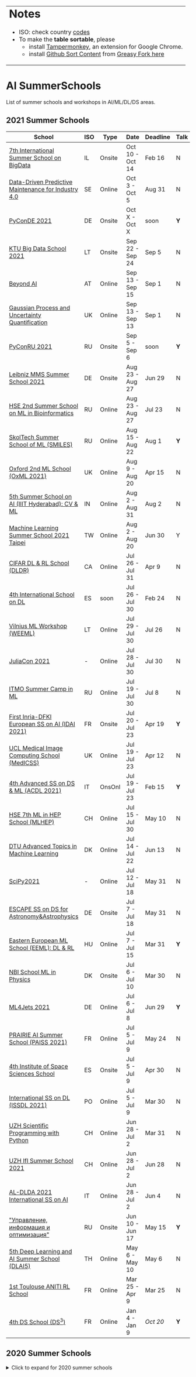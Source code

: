 <link rel="stylesheet" type="text/css" media="all" href="custom.css" />
  
<table border="0">
 <tr>
   <td><b style="font-size:30px">Notes</b></td>
 </tr>
 <tr>
    <td>
      
  * ISO: check country [codes](https://countrycode.org/) 
  * To make the **table sortable**, please 
    - install [Tampermonkey](https://chrome.google.com/webstore/detail/tampermonkey/dhdgffkkebhmkfjojejmpbldmpobfkfo), an extension for Google Chrome.  
    - install [Github Sort Content](https://github.com/Mottie/GitHub-userscripts/wiki/GitHub-sort-content) from [Greasy Fork here](https://greasyfork.org/en/scripts/21373-github-sort-content)  
  
   </td>

 </tr>
</table>

# AI SummerSchools  

List of summer schools and workshops in AI/ML/DL/DS areas.  


## 2021 Summer Schools

School | ISO | Type | Date | Deadline |  Talk | Fees (Aid) 
---    | --- | ---  |  --- | ---      | ---   | --- 
[7th International Summer School on BigData](https://irdta.eu/bigdat2021s/)                     | IL | Onsite | Oct 10 - Oct 14 | Feb 16 |  N  | 460/550€ (N) 
[Data-Driven Predictive Maintenance for Industry 4.0](https://hh.se/PMSummerSchool)             | SE | Online | Oct  3 - Oct  5 | Aug 31 |  N  | 50/80€ (Y)
[PyConDE 2021](https://de.pycon.org/)                                                           | DE | Onsite | Oct  X - Oct  X |  soon  |**Y**| soon 
[KTU Big Data School 2021](https://bigdataschool.ktu.edu/)                                      | LT | Onsite | Sep 22 - Sep 24 | Sep 5  |  N  | 350/500€ (N)
[Beyond AI](https://www.v2c2.at/summerschool2021/)                                              | AT | Online | Sep 13 - Sep 15 | Sep 1  |  N  | **FREE** 
[Gaussian Process and Uncertainty Quantification](http://gpss.cc/gpss21/)                       | UK | Online | Sep 13 - Sep 13 | Sep 1  |  N  | £50/100 
[PyConRU 2021](https://pycon.ru/)                                                               | RU | Onsite | Sep  5 - Sep  6 |  soon  |**Y**| 14000 RUB
[Leibniz MMS Summer School 2021](https://www.wias-berlin.de/research/Leibniz-MMS/SummerSchool21)| DE | Onsite | Aug 23 - Aug 27 | Jun 29 |  N  | **FREE** 
[HSE 2nd Summer School on ML in Bioinformatics](https://cs.hse.ru/ssml/)                        | RU | Online | Aug 23 - Aug 27 | Jul 23 |  N  | **FREE** 
[SkolTech Summer School of ML (SMILES)](https://smiles.skoltech.ru/school)                      | RU | Online | Aug 15 - Aug 22 | Aug 1  |**Y**| **FREE**
[Oxford 2nd ML School (OxML 2021)](https://www.oxfordml.school)                                 | UK | Online | Aug  9 - Aug 20 | Apr 15 |  N  | £60/120/300 (Y)
[5th Summer School on AI (IIIT Hyderabad): CV & ML](http://cvit.iiit.ac.in/summerschool2021/)   | IN | Online | Aug  2 - Aug 31 | Aug  2 |  N  | 50$ (N) 
[Machine Learning Summer School 2021 Taipei](http://ai.ntu.edu.tw/mlss2021/)                    | TW | Online | Aug  2 - Aug 20 | Jun 30 |  Y  | 0/40/120$ (N) 
[CIFAR DL & RL School (DLDR)](https://dlrl.ca/)                                                 | CA | Online | Jul 26 - Jul 31 | Apr 9  |  N  | 75CAD (N) 
[4th International School on DL](https://irdta.eu/deeplearn2021s/)                              | ES |  soon  | Jul 26 - Jul 30 | Feb 24 |  N  | 460/550€ (N)
[Vilnius ML Workshop (WEEML)](https://workshops.eeml.eu/)                                       | LT | Online | Jul 29 - Jul 30 | Jul 26 |  N  | **FREE**
[JuliaCon 2021](https://juliacon.org/2021)                                                      | -  | Online | Jul 28 - Jul 30 | Jul 30 |  N  | **FREE** 
[ITMO Summer Camp in ML](en.itmo.ru/en/viewjep/3/15/Summer_Camp_in_Machine_Learning_2021.htm)   | RU | Online | Jul 19 - Jul 30 | Jul 8  |  N  | 245€ (N) 
[First Inria-DFKI European SS on AI (IDAI 2021)](https://idessai.inria.fr/)                     | FR | Onsite | Jul 20 - Jul 23 | Apr 19 |**Y**| 360€ (N) 
[UCL Medical Image Computing School (MedICSS)](https://medicss.cs.ucl.ac.uk/)                   | UK | Online | Jul 19 - Jul 23 | Apr 12 |  N  | £50/70 (N)
[4th Advanced SS on DS & ML (ACDL 2021)](https://acdl2021.icas.cc/])                            | IT | OnsOnl | Jul 19 - Jul 23 | Feb 15 |**Y**| 290/580€ (N) 
[HSE 7th ML in HEP School (MLHEP)](https://indico.cern.ch/event/1025052)                        | CH | Online | Jul 15 - Jul 30 | May 10 |  N  | 80CHF (Y)
[DTU Advanced Topics in Machine Learning](http://www2.compute.dtu.dk/courses/02901/)            | DK | Online | Jul 14 - Jul 22 | Jun 13 |  N  | 0/8250DKK
[SciPy2021](https://www.scipy2021.scipy.org/)                                                   | -  | Online | Jul 12 - Jul 18 | May 31 |  N  | 50/125$ (Y) 
[ESCAPE SS on DS for Astronomy&Astrophysics](https://indico.in2p3.fr/event/20306/overview)      | DE | Onsite | Jul  7 - Jul 18 | May 31 |  N  | **FREE** 
[Eastern European ML School (EEML): DL & RL](https://www.eeml.eu/)                              | HU | Online | Jul  7 - Jul 15 | Mar 31 |**Y**| **FREE**
[NBI School ML in Physics](https://indico.nbi.ku.dk/event/1309/)                                | DK | Onsite | Jul  6 - Jul 10 | Mar 30 |  N  | 135€ (Y)
[ML4Jets 2021](https://indico.cern.ch/event/980214/)                                            | DE | Online | Jul  6 - Jul  8 | Jun 29 |**Y**| **FREE**
[PRAIRIE AI Summer School (PAISS 2021)](https://project.inria.fr/paiss/)                        | FR | Online | Jul  5 - Jul  9 | May 24 |  N  | **FREE**
[4th Institute of Space Sciences School](https://indico.ice.csic.es/event/26/)                  | ES | Onsite | Jul  5 - Jul  9 | Apr 30 |  N  | 60€ (N)
[International SS on DL (ISSDL 2021)](https://2021.dl-lab.eu/)                                  | PO | Online | Jul  5 - Jul  9 | Mar 30 |  N  | 45/59$ (N)
[UZH Scientific Programming with Python](https://www.physik.uzh.ch/~python/python/index.php)    | CH | Online | Jun 28 - Jul  2 | Mar 31 |  N  | **FREE** 
[UZH IfI Summer School 2021](https://www.ifi.uzh.ch/en/studies/phd/summer-schools/summerschool2021.html)| CH | Online | Jun 28 - Jul 2  | Jun 28 |  N  | 250CHF (N)
[AL-DLDA 2021 International SS on AI](https://www.ip4fvg.it/summer-school/)                     | IT | Online | Jun 28 - Jul  2 | Jun 4  |  N  | 200/500€ (Y)
["Управление, информация и оптимизация"](https://ssopt.org/)                                    | RU | Onsite | Jun 10 - Jun 17 | May 15 |**Y**| **FREE**
[5th Deep Learning and AI Summer School (DLAI5)](https://deeplearningandaiwinterschool.github.io)| TH | Online | May  6 - May 10 | May 6  |  N  | **FREE**
[1st Toulouse ANITI RL School](https://rlvs.aniti.fr/)                                          | FR | Online | Mar 25 - Apr  9 | Mar 25 |  N  | **FREE**
[4th DS School (DS<sup>3</sup>)](https://www.ds3-datascience-polytechnique.fr/)                 | FR | Online | Jan  4 - Jan  9 |*Oct 20*|**Y**| 50/200€ (N)



## 2020 Summer Schools

<details>
      <summary>Click to expand for 2020 summer schools</summary>
  
School | ISO | On/Off | Date | Deadline | Talk | Fees 
---    | --- | ---    |  --- | ---      | ---  | --- 
[Summer School of ML at Skoltech (SMILES)](https://smiles.skoltech.ru/school)                | RU | Online | Aug 16 - Aug 21 | Aug 8 | Y ([poster](https://yadi.sk/i/qvf6czazZtOH8g)) | **FREE**
[Eastern European ML School (EEML): DL & RL](https://www.eeml.eu/previous-editions/eeml2020) | PO | Online | Jul  1 - Jul  9 | Feb 1 | Y (poster) | **FREE**

  
  
  
  
  
<!--

<table border="0">
 <tr>
    <td><b style="font-size:30px">Notes</b></td>
    <td><b style="font-size:30px">Acronyms</b></td>
 </tr>
 <tr>
    <td>
      
  * ISO: check country [codes](https://countrycode.org/)
  * Time: MM/DD/YY  format  
  * Talk: Possibility of presentation (Yes/No)  
  * Fees: Check, can rise w.r.t. registration time
  
   </td>
    <td>
          
  * UG - UnderGraduate
  * MSc - Master of Science (M)
  * PhD - Doctor of Philosophy (P)
  * PD - PostDocs; AC - Academics; PR - Professionals 
  
   </td>
 </tr>
</table>

-->

